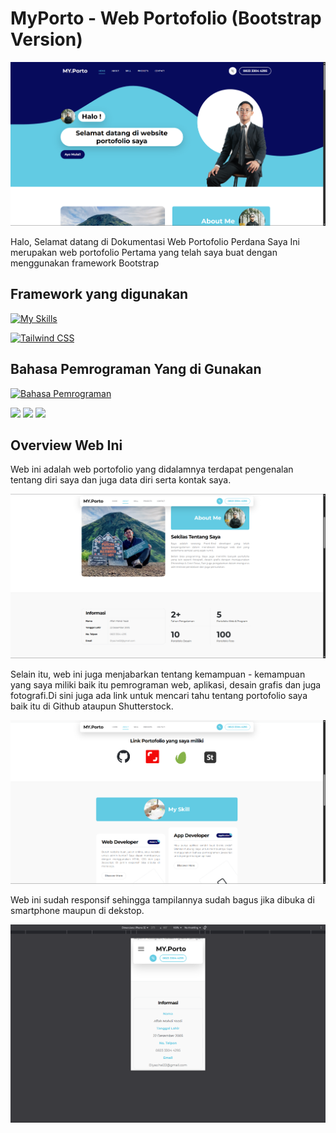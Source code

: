 # MyPorto - Web Portofolio (Bootstrap Version)

![Foto](images/foto-web.png)

Halo, Selamat datang di Dokumentasi Web Portofolio Perdana Saya
Ini merupakan web portofolio Pertama yang telah saya buat dengan menggunakan framework Bootstrap

## Framework yang digunakan

[![My Skills](https://skillicons.dev/icons?i=bootstrap)]()

[![Tailwind CSS](https://img.shields.io/badge/bootstrap-563D7C?style=for-the-badge&logo=tailwindcss&logoColor=white)]()

## Bahasa Pemrograman Yang di Gunakan

[![Bahasa Pemrograman](https://skillicons.dev/icons?i=html,css,js)]()

[![](https://img.shields.io/badge/JavaScript-323330?style=for-the-badge&logo=javascript&logoColor=F7DF1E)]() [![](https://img.shields.io/badge/HTML5-E34F26?style=for-the-badge&logo=html5&logoColor=white)]() [![](https://img.shields.io/badge/CSS3-1572B6?style=for-the-badge&logo=css3&logoColor=white)]()

## Overview Web Ini

Web ini adalah web portofolio yang didalamnya terdapat pengenalan tentang diri saya dan juga data diri serta kontak saya.

![Foto2](images/foto-web2.png)

Selain itu, web ini juga menjabarkan tentang kemampuan - kemampuan yang saya miliki baik itu pemrograman web, aplikasi, desain grafis dan juga fotografi.Di sini
juga ada link untuk mencari tahu tentang portofolio saya baik itu di Github ataupun Shutterstock.

![Foto3](images/foto-web3.png)

Web ini sudah responsif sehingga tampilannya sudah bagus jika dibuka di smartphone maupun di dekstop.

![Foto4](images/foto-web4.png)
